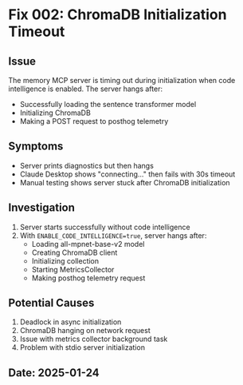 # Fix 002: ChromaDB Initialization Timeout

## Issue
The memory MCP server is timing out during initialization when code intelligence is enabled. The server hangs after:
- Successfully loading the sentence transformer model
- Initializing ChromaDB
- Making a POST request to posthog telemetry

## Symptoms
- Server prints diagnostics but then hangs
- Claude Desktop shows "connecting..." then fails with 30s timeout
- Manual testing shows server stuck after ChromaDB initialization

## Investigation
1. Server starts successfully without code intelligence
2. With `ENABLE_CODE_INTELLIGENCE=true`, server hangs after:
   - Loading all-mpnet-base-v2 model
   - Creating ChromaDB client
   - Initializing collection
   - Starting MetricsCollector
   - Making posthog telemetry request

## Potential Causes
1. Deadlock in async initialization
2. ChromaDB hanging on network request
3. Issue with metrics collector background task
4. Problem with stdio server initialization

## Date: 2025-01-24
